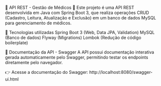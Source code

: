 📌 API REST - Gestão de Médicos 🏥
Este projeto é uma API REST desenvolvida em Java com Spring Boot 3, que realiza operações CRUD (Cadastro, Leitura, Atualização e Exclusão) em um banco de dados MySQL para gerenciamento de médicos.

🚀 Tecnologias utilizadas
Spring Boot 3 (Web, Data JPA, Validation)
MySQL (Banco de dados)
Flyway (Migrations)
Lombok (Redução de código boilerplate)

📖 Documentação da API - Swagger
A API possui documentação interativa gerada automaticamente pelo Swagger, permitindo testar os endpoints diretamente pelo navegador.

👉 Acesse a documentação do Swagger: http://localhost:8080/swagger-ui.html
